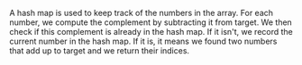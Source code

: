 A hash map is used to keep track of the numbers in the array. 
For each number, we compute the complement by subtracting it from target. 
We then check if this complement is already in the hash map. If it isn't, 
we record the current number in the hash map. If it is, it means we found 
two numbers that add up to target and we return their indices.
